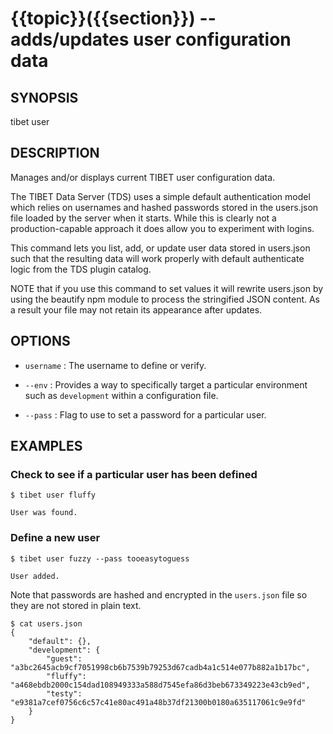 {{topic}}({{section}}) -- adds/updates user configuration data
=============================================

## SYNOPSIS

tibet user <username> <password>

## DESCRIPTION

Manages and/or displays current TIBET user configuration data.

The TIBET Data Server (TDS) uses a simple default authentication model
which relies on usernames and hashed passwords stored in the users.json
file loaded by the server when it starts. While this is clearly not a
production-capable approach it does allow you to experiment with logins.

This command lets you list, add, or update user data stored in users.json
such that the resulting data will work properly with default authenticate
logic from the TDS plugin catalog.

NOTE that if you use this command to set values it will rewrite users.json
by using the beautify npm module to process the stringified JSON content.
As a result your file may not retain its appearance after updates.

## OPTIONS

  * `username` :
    The username to define or verify.

  * `--env` :
    Provides a way to specifically target a particular environment such as
`development` within a configuration file.

  * `--pass` :
    Flag to use to set a password for a particular user.

## EXAMPLES

### Check to see if a particular user has been defined

    $ tibet user fluffy

    User was found.

### Define a new user

    $ tibet user fuzzy --pass tooeasytoguess

    User added.

Note that passwords are hashed and encrypted in the `users.json` file so they
are not stored in plain text.

    $ cat users.json
    {
        "default": {},
        "development": {
            "guest": "a3bc2645acb9cf7051998cb6b7539b79253d67cadb4a1c514e077b882a1b17bc",
            "fluffy": "a468ebdb2000c154dad108949333a588d7545efa86d3beb673349223e43cb9ed",
            "testy": "e9381a7cef0756c6c57c41e80ac491a48b37df21300b0180a635117061c9e9fd"
        }
    }
